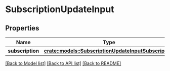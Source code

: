 # SubscriptionUpdateInput

## Properties

Name | Type | Description | Notes
------------ | ------------- | ------------- | -------------
**subscription** | [**crate::models::SubscriptionUpdateInputSubscription**](SubscriptionUpdateInput_subscription.md) |  | 

[[Back to Model list]](../README.md#documentation-for-models) [[Back to API list]](../README.md#documentation-for-api-endpoints) [[Back to README]](../README.md)


